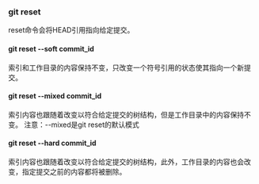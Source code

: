 ### git reset 
reset命令会将HEAD引用指向给定提交。
#### git reset --soft commit_id
索引和工作目录的内容保持不变，只改变一个符号引用的状态使其指向一个新提交。

#### git reset --mixed commit_id
索引内容也跟随着改变以符合给定提交的树结构，但是工作目录中的内容保持不变。
注意：--mixed是git reset的默认模式

#### git reset --hard commit_id
索引内容也跟随着改变以符合给定提交的树结构，此外，工作目录的内容也会改变，指定提交之前的内容都将被删除。